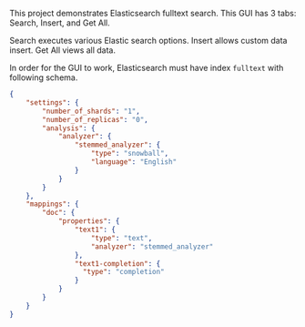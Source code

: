 This project demonstrates Elasticsearch fulltext search.  This GUI has 3 tabs: Search, Insert, and Get All.

Search executes various Elastic search options.
Insert allows custom data insert.
Get All views all data.

In order for the GUI to work, Elasticsearch must have index `fulltext` with following schema.


```json
{
    "settings": {
        "number_of_shards": "1",
        "number_of_replicas": "0",
        "analysis": {
            "analyzer": {
                "stemmed_analyzer": {
                    "type": "snowball",
                    "language": "English"
                }
            }
        }
    },
    "mappings": {
        "doc": {
            "properties": {
                "text1": {
                    "type": "text",
                    "analyzer": "stemmed_analyzer"
                },
                "text1-completion": {
                  "type": "completion"
                }
            }
        }
    }
}
```
